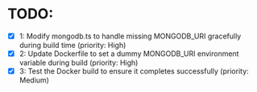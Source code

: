 # TODO:

- [x] 1: Modify mongodb.ts to handle missing MONGODB_URI gracefully during build time (priority: High)
- [x] 2: Update Dockerfile to set a dummy MONGODB_URI environment variable during build (priority: High)
- [x] 3: Test the Docker build to ensure it completes successfully (priority: Medium)
